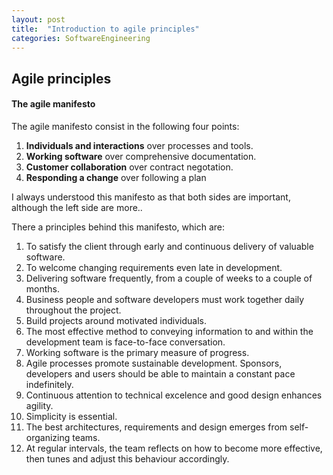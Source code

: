 ```yaml
---
layout: post
title:  "Introduction to agile principles"
categories: SoftwareEngineering
---
```


## Agile principles

#### The agile manifesto

The agile manifesto consist in the following four points:

1. **Individuals and interactions** over processes and tools.
2. **Working software** over comprehensive documentation.
3. **Customer collaboration** over contract negotation.
4. **Responding a change** over following a plan

I always understood this manifesto as that both sides are important, although the left side are more..

There a principles behind this manifesto, which are:

1. To satisfy the client through early and continuous delivery of valuable software.
2. To welcome changing requirements even late in development.
3. Delivering software frequently, from a couple of weeks to a couple of months.
4. Business people and software developers must work together daily throughout the project.
5. Build projects around motivated individuals. 
6. The most effective method to conveying information to and within the development team is face-to-face conversation.
7. Working software is the primary measure of progress.
8. Agile processes promote sustainable development. Sponsors, developers and users should be able to maintain a constant pace indefinitely.
9. Continuous attention to technical excelence and good design enhances agility.
10. Simplicity is essential.
11. The best architectures, requirements and design emerges from self-organizing teams.
12. At regular intervals, the team reflects on how to become more effective, then tunes and adjust this behaviour accordingly.


